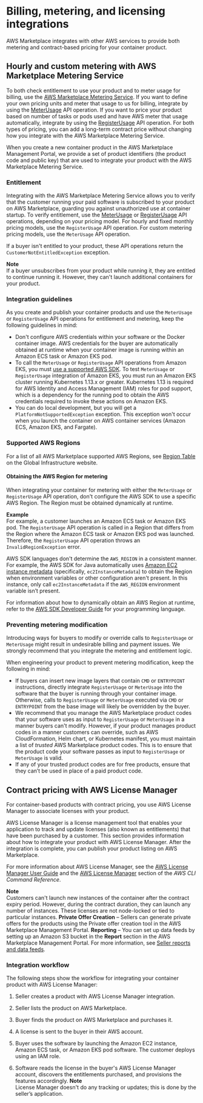 # Billing, metering, and licensing integrations<a name="container-products-billing-integration"></a>

AWS Marketplace integrates with other AWS services to provide both metering and contract\-based pricing for your container product\.

## Hourly and custom metering with AWS Marketplace Metering Service<a name="entitlement-and-metering-for-paid-products"></a>

To both check entitlement to use your product and to meter usage for billing, use the [AWS Marketplace Metering Service](https://docs.aws.amazon.com/marketplacemetering/latest/APIReference/Welcome.html)\. If you want to define your own pricing units and meter that usage to us for billing, integrate by using the [MeterUsage](https://docs.aws.amazon.com/marketplacemetering/latest/APIReference/API_MeterUsage.html) API operation\. If you want to price your product based on number of tasks or pods used and have AWS meter that usage automatically, integrate by using the [RegisterUsage](https://docs.aws.amazon.com/marketplacemetering/latest/APIReference/API_RegisterUsage.html) API operation\. For both types of pricing, you can add a long\-term contract price without changing how you integrate with the AWS Marketplace Metering Service\.

When you create a new container product in the AWS Marketplace Management Portal, we provide a set of product identifiers \(the product code and public key\) that are used to integrate your product with the AWS Marketplace Metering Service\.

### Entitlement<a name="seller-container-entitlement"></a>

Integrating with the AWS Marketplace Metering Service allows you to verify that the customer running your paid software is subscribed to your product on AWS Marketplace, guarding you against unauthorized use at container startup\. To verify entitlement, use the [MeterUsage](https://docs.aws.amazon.com/marketplacemetering/latest/APIReference/API_MeterUsage.html) or [RegisterUsage](https://docs.aws.amazon.com/marketplacemetering/latest/APIReference/API_RegisterUsage.html) API operations, depending on your pricing model\. For hourly and fixed monthly pricing models, use the `RegisterUsage` API operation\. For custom metering pricing models, use the `MeterUsage` API operation\.

If a buyer isn't entitled to your product, these API operations return the `CustomerNotEntitledException` exception\.

**Note**  
If a buyer unsubscribes from your product while running it, they are entitled to continue running it\. However, they can't launch additional containers for your product\.

### Integration guidelines<a name="integration-guidelines"></a>

As you create and publish your container products and use the `MeterUsage` or `RegisterUsage` API operations for entitlement and metering, keep the following guidelines in mind:
+ Don't configure AWS credentials within your software or the Docker container image\. AWS credentials for the buyer are automatically obtained at runtime when your container image is running within an Amazon ECS task or Amazon EKS pod\.
+  To call the `MeterUsage` or `RegisterUsage` API operations from Amazon EKS, you must [use a supported AWS SDK](https://docs.aws.amazon.com/eks/latest/userguide/iam-roles-for-service-accounts-minimum-sdk.html)\. To test `MeterUsage` or `RegisterUsage` integration of Amazon EKS, you must run an Amazon EKS cluster running Kubernetes 1\.13\.x or greater\. Kubernetes 1\.13 is required for AWS Identity and Access Management \(IAM\) roles for pod support, which is a dependency for the running pod to obtain the AWS credentials required to invoke these actions on Amazon EKS\. 
+ You can do local development, but you will get a `PlatformNotSupportedException` exception\. This exception won't occur when you launch the container on AWS container services \(Amazon ECS, Amazon EKS, and Fargate\)\.

### Supported AWS Regions<a name="supported-regions-metering"></a>

For a list of all AWS Marketplace supported AWS Regions, see [Region Table](http://aws.amazon.com/about-aws/global-infrastructure/regional-product-services/) on the Global Infrastructure website\.

#### Obtaining the AWS Region for metering<a name="metering-aws-region-configuration"></a>

When integrating your container for metering with either the `MeterUsage` or `RegisterUsage` API operation, don't configure the AWS SDK to use a specific AWS Region\. The Region must be obtained dynamically at runtime\. 

**Example**  
For example, a customer launches an Amazon ECS task or Amazon EKS pod\. The `RegisterUsage` API operation is called in a Region that differs from the Region where the Amazon ECS task or Amazon EKS pod was launched\. Therefore, the `RegisterUsage` API operation throws an `InvalidRegionException` error\.



AWS SDK languages don't determine the `AWS_REGION` in a consistent manner\. For example, the AWS SDK for Java automatically uses [Amazon EC2 instance metadata](https://docs.aws.amazon.com/AWSEC2/latest/UserGuide/ec2-instance-metadata.html) \(specifically, `ec2InstanceMetadata`\) to obtain the Region when environment variables or other configuration aren't present\. In this instance, only call `ec2InstanceMetadata` if the `AWS_REGION` environment variable isn’t present\.

For information about how to dynamically obtain an AWS Region at runtime, refer to the [AWS SDK Developer Guide](http://aws.amazon.com/tools) for your programming language\.

### Preventing metering modification<a name="prevent-metering-modification"></a>

Introducing ways for buyers to modify or override calls to `RegisterUsage` or `MeterUsage` might result in undesirable billing and payment issues\. We strongly recommend that you integrate the metering and entitlement logic\.

When engineering your product to prevent metering modification, keep the following in mind:
+ If buyers can insert new image layers that contain `CMD` or `ENTRYPOINT` instructions, directly integrate `RegisterUsage` or `MeterUsage` into the software that the buyer is running through your container image\. Otherwise, calls to `RegisterUsage` or `MeterUsage` executed via `CMD` or `ENTRYPOINT` from the base image will likely be overridden by the buyer\.
+ We recommend that you manage the AWS Marketplace product codes that your software uses as input to `RegisterUsage` or `MeterUsage` in a manner buyers can't modify\. However, if your product manages product codes in a manner customers can override, such as AWS CloudFormation, Helm chart, or Kubernetes manifest, you must maintain a list of *trusted* AWS Marketplace product codes\. This is to ensure that the product code your software passes as input to `RegisterUsage` or `MeterUsage` is valid\.
+  If any of your trusted product codes are for free products, ensure that they can’t be used in place of a paid product code\.

## Contract pricing with AWS License Manager<a name="container-products-contracts-license-manager"></a>

For container\-based products with contract pricing, you use AWS License Manager to associate licenses with your product\. 

AWS License Manager is a license management tool that enables your application to track and update licenses \(also known as entitlements\) that have been purchased by a customer\. This section provides information about how to integrate your product with AWS License Manager\. After the integration is complete, you can publish your product listing on AWS Marketplace\.

For more information about AWS License Manager, see the [AWS License Manager User Guide](https://docs.aws.amazon.com/license-manager/latest/userguide/license-manager.html) and the [AWS License Manager](https://docs.aws.amazon.com/cli/latest/reference/license-manager/index.html) section of the *AWS CLI Command Reference*\.

**Note**  
Customers can't launch new instances of the container after the contract expiry period\. However, during the contract duration, they can launch any number of instances\. These licenses are not node\-locked or tied to particular instances\.
**Private Offer Creation** – Sellers can generate private offers for the products using the Private offer creation tool in the AWS Marketplace Management Portal\.
**Reporting** – You can set up data feeds by setting up an Amazon S3 bucket in the **Report** section in the AWS Marketplace Management Portal\. For more information, see [Seller reports and data feeds](reports-and-data-feed.md)\.

### Integration workflow<a name="container-LM-LM-workflow"></a>

The following steps show the workflow for integrating your container product with AWS License Manager:

1. Seller creates a product with AWS License Manager integration\.

1. Seller lists the product on AWS Marketplace\.

1. Buyer finds the product on AWS Marketplace and purchases it\.

1. A license is sent to the buyer in their AWS account\.

1. Buyer uses the software by launching the Amazon EC2 instance, Amazon ECS task, or Amazon EKS pod software\. The customer deploys using an IAM role\.

1. Software reads the license in the buyer's AWS License Manager account, discovers the entitlements purchased, and provisions the features accordingly\. 
**Note**  
License Manager doesn't do any tracking or updates; this is done by the seller’s application\.